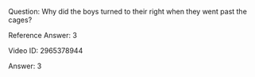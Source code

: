 Question: Why did the boys turned to their right when they went past the cages?

Reference Answer: 3

Video ID: 2965378944

Answer: 3

